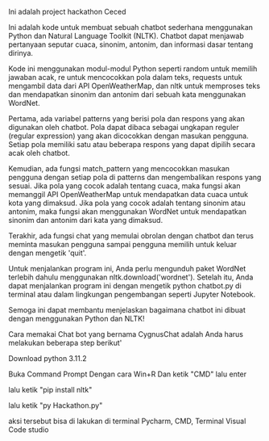 Ini adalah project hackathon Ceced

Ini adalah kode untuk membuat sebuah chatbot sederhana menggunakan Python dan Natural Language Toolkit (NLTK). Chatbot dapat menjawab pertanyaan seputar cuaca, sinonim, antonim, dan informasi dasar tentang dirinya.

Kode ini menggunakan modul-modul Python seperti random untuk memilih jawaban acak, re untuk mencocokkan pola dalam teks, requests untuk mengambil data dari API OpenWeatherMap, dan nltk untuk memproses teks dan mendapatkan sinonim dan antonim dari sebuah kata menggunakan WordNet.

Pertama, ada variabel patterns yang berisi pola dan respons yang akan digunakan oleh chatbot. Pola dapat dibaca sebagai ungkapan reguler (regular expression) yang akan dicocokkan dengan masukan pengguna. Setiap pola memiliki satu atau beberapa respons yang dapat dipilih secara acak oleh chatbot.

Kemudian, ada fungsi match_pattern yang mencocokkan masukan pengguna dengan setiap pola di patterns dan mengembalikan respons yang sesuai. Jika pola yang cocok adalah tentang cuaca, maka fungsi akan memanggil API OpenWeatherMap untuk mendapatkan data cuaca untuk kota yang dimaksud. Jika pola yang cocok adalah tentang sinonim atau antonim, maka fungsi akan menggunakan WordNet untuk mendapatkan sinonim dan antonim dari kata yang dimaksud.

Terakhir, ada fungsi chat yang memulai obrolan dengan chatbot dan terus meminta masukan pengguna sampai pengguna memilih untuk keluar dengan mengetik 'quit'.

Untuk menjalankan program ini, Anda perlu mengunduh paket WordNet terlebih dahulu menggunakan nltk.download('wordnet'). Setelah itu, Anda dapat menjalankan program ini dengan mengetik python chatbot.py di terminal atau dalam lingkungan pengembangan seperti Jupyter Notebook.

Semoga ini dapat membantu menjelaskan bagaimana chatbot ini dibuat dengan menggunakan Python dan NLTK!



Cara memakai Chat bot yang bernama CygnusChat adalah Anda harus melakukan beberapa step berikut'

Download python 3.11.2

Buka Command Prompt Dengan cara Win+R Dan ketik "CMD" lalu enter

lalu ketik "pip install nltk"

lalu ketik "py Hackathon.py"

aksi tersebut bisa di lakukan di terminal Pycharm, CMD, Terminal Visual Code studio
